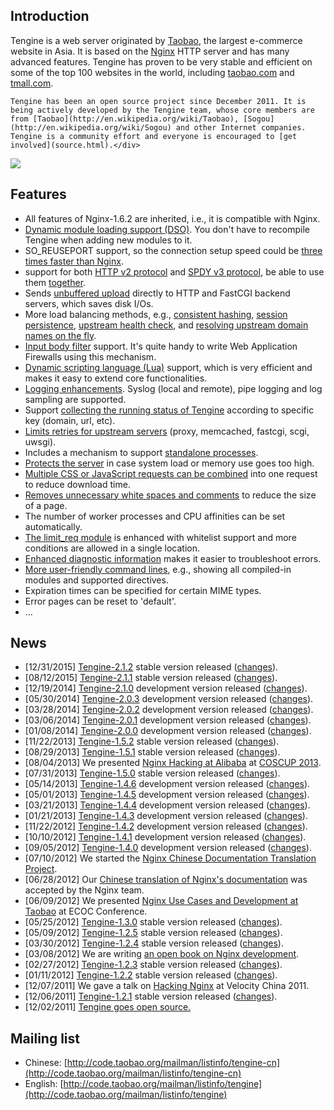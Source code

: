 ## Introduction

Tengine is a web server originated by [Taobao](http://en.wikipedia.org/wiki/Taobao), the largest e-commerce website in Asia. It is based on the [Nginx](http://nginx.org) HTTP server and has many advanced features. Tengine has proven to be very stable and efficient on some of the top 100 websites in the world, including [taobao.com](http://www.taobao.com) and [tmall.com](http://www.tmall.com/). 

    Tengine has been an open source project since December 2011. It is being actively developed by the Tengine team, whose core members are from [Taobao](http://en.wikipedia.org/wiki/Taobao), [Sogou](http://en.wikipedia.org/wiki/Sogou) and other Internet companies. Tengine is a community effort and everyone is encouraged to [get involved](source.html).</div>

[![](images/download.png)](download/tengine-2.1.2.tar.gz)

## Features

*   All features of Nginx-1.6.2 are inherited, i.e., it is compatible with Nginx.
*   [Dynamic module loading support (DSO)](document/dso.html). You don't have to recompile Tengine when adding new modules to it.
*   SO_REUSEPORT support, so the connection setup speed could be [three times faster than Nginx](document/benchmark.html).
*   support for both [HTTP v2 protocol](http://nginx.org/en/docs/http/ngx_http_v2_module.html) and [SPDY v3 protocol](http://nginx.org/en/docs/http/ngx_http_spdy_module.html), be able to use them [together](document/http_core.html).
*   Sends [unbuffered upload](document/http_core.html) directly to HTTP and FastCGI backend servers, which saves disk I/Os.
*   More load balancing methods, e.g., [consistent hashing](document/http_upstream_consistent_hash.html), [session persistence](document/http_upstream_session_sticky.html), [upstream health check](document/http_upstream_check.html), and [resolving upstream domain names on the fly](document/http_upstream_dynamic.html).
*   [Input body filter](http://blog.zhuzhaoyuan.com/2012/01/a-mechanism-to-help-write-web-application-firewalls-for-nginx/) support. It's quite handy to write Web Application Firewalls using this mechanism.
*   [Dynamic scripting language (Lua)](http://wiki.nginx.org/HttpLuaModule) support, which is very efficient and makes it easy to extend core functionalities.
*   [Logging enhancements](document/http_log.html). Syslog (local and remote), pipe logging and log sampling are supported.
*   Support [collecting the running status of Tengine](document/http_reqstat.html) according to specific key (domain, url, etc).
*   [Limits retries for upstream servers](document/ngx_limit_upstream_tries.html) (proxy, memcached, fastcgi, scgi, uwsgi).
*   Includes a mechanism to support [standalone processes](document/proc.html).
*   [Protects the server](document/http_sysguard.html) in case system load or memory use goes too high.
*   [Multiple CSS or JavaScript requests can be combined](document/http_concat.html) into one request to reduce download time.
*   [Removes unnecessary white spaces and comments](document/http_trim_filter.html) to reduce the size of a page.
*   The number of worker processes and CPU affinities can be set automatically.
*   [The limit_req module](document/http_limit_req.html) is enhanced with whitelist support and more conditions are allowed in a single location.
*   [Enhanced diagnostic information](document/http_footer_filter.html) makes it easier to troubleshoot errors.
*   [More user-friendly command lines](document/commandline.html), e.g., showing all compiled-in modules and supported directives.
*   Expiration times can be specified for certain MIME types.
*   Error pages can be reset to 'default'.
*   ...


## News

*   [12/31/2015] [Tengine-2.1.2](download/tengine-2.1.2.tar.gz) stable version released ([changes](changelog.html#2_1_2)).
*   [08/12/2015] [Tengine-2.1.1](download/tengine-2.1.1.tar.gz) stable version released ([changes](changelog.html#2_1_1)).
*   [12/19/2014] [Tengine-2.1.0](download/tengine-2.1.0.tar.gz) development version released ([changes](changelog.html#2_1_0)).
*   [05/30/2014] [Tengine-2.0.3](download/tengine-2.0.3.tar.gz) development version released ([changes](changelog.html#2_0_3)).
*   [03/28/2014] [Tengine-2.0.2](download/tengine-2.0.2.tar.gz) development version released ([changes](changelog.html#2_0_2)).
*   [03/06/2014] [Tengine-2.0.1](download/tengine-2.0.1.tar.gz) development version released ([changes](changelog.html#2_0_1)).
*   [01/08/2014] [Tengine-2.0.0](download/tengine-2.0.0.tar.gz) development version released ([changes](changelog.html#2_0_0)).
*   [11/22/2013] [Tengine-1.5.2](download/tengine-1.5.2.tar.gz) stable version released ([changes](changelog.html#1_5_2)).
*   [08/29/2013] [Tengine-1.5.1](download/tengine-1.5.1.tar.gz) stable version released ([changes](changelog.html#1_5_1)).
*   [08/04/2013] We presented [Nginx Hacking at Alibaba](download/tengine@alibaba.pdf) at [COSCUP 2013](http://coscup.org/2013/en/program/#day2_am).
*   [07/31/2013] [Tengine-1.5.0](download/tengine-1.5.0.tar.gz) stable version released ([changes](changelog.html#1_5_0)).
*   [05/14/2013] [Tengine-1.4.6](download/tengine-1.4.6.tar.gz) development version released ([changes](changelog.html#1_4_6)).
*   [05/01/2013] [Tengine-1.4.5](download/tengine-1.4.5.tar.gz) development version released ([changes](changelog.html#1_4_5)).
*   [03/21/2013] [Tengine-1.4.4](download/tengine-1.4.4.tar.gz) development version released ([changes](changelog.html#1_4_4)).
*   [01/21/2013] [Tengine-1.4.3](download/tengine-1.4.3.tar.gz) development version released ([changes](changelog.html#1_4_3)).
*   [11/22/2012] [Tengine-1.4.2](download/tengine-1.4.2.tar.gz) development version released ([changes](changelog.html#1_4_2)).
*   [10/10/2012] [Tengine-1.4.1](download/tengine-1.4.1.tar.gz) development version released ([changes](changelog.html#1_4_1)).
*   [09/05/2012] [Tengine-1.4.0](download/tengine-1.4.0.tar.gz) development version released ([changes](changelog.html#1_4_0)).
*   [07/10/2012] We started the [Nginx Chinese Documentation Translation Project](nginx_docs/cn/).
*   [06/28/2012] Our [Chinese translation of Nginx's documentation](http://nginx.org/cn/) was accepted by the Nginx team.
*   [06/09/2012] We presented [Nginx Use Cases and Development at Taobao](download/taobao_nginx_2012_06.pdf) at ECOC Conference.
*   [05/25/2012] [Tengine-1.3.0](download/tengine-1.3.0.tar.gz) stable version released ([changes](changelog.html#1_3_0)).
*   [05/09/2012] [Tengine-1.2.5](download/tengine-1.2.5.tar.gz) stable version released ([changes](changelog.html#1_2_5)).
*   [03/30/2012] [Tengine-1.2.4](download/tengine-1.2.4.tar.gz) stable version released ([changes](changelog.html#1_2_4)).
*   [03/08/2012] We are writing [an open book on Nginx development](book/index.html).
*   [02/27/2012] [Tengine-1.2.3](download/tengine-1.2.3.tar.gz) stable version released ([changes](changelog.html#1_2_3)).
*   [01/11/2012] [Tengine-1.2.2](download/tengine-1.2.2.tar.gz) stable version released ([changes](changelog.html#1_2_2)).
*   [12/07/2011] We gave a talk on [Hacking Nginx](http://velocity.oreilly.com.cn/2011/index.php?func=session&name=%E6%89%93%E9%80%A0%E5%AE%89%E5%85%A8%E3%80%81%E6%98%93%E8%BF%90%E7%BB%B4%E7%9A%84%E9%AB%98%E6%80%A7%E8%83%BDWeb%E5%B9%B3%E5%8F%B0%EF%BC%9A%E6%B7%98%E5%AE%9D%E7%BD%91Nginx%E5%AE%9A%E5%88%B6%E5%BC%80%E5%8F%91%E5%AE%9E%E6%88%98) at Velocity China 2011.
*   [12/06/2011] [Tengine-1.2.1](download/tengine-1.2.1.tar.gz) stable version released ([changes](changelog.html#1_2_1)).
*   [12/02/2011] [Tengine goes open source.](opensource.html)


## Mailing list

*   Chinese: [http://code.taobao.org/mailman/listinfo/tengine-cn](http://code.taobao.org/mailman/listinfo/tengine-cn)
*   English: [http://code.taobao.org/mailman/listinfo/tengine](http://code.taobao.org/mailman/listinfo/tengine)
